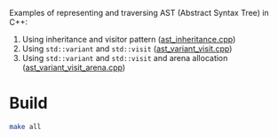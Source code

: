 Examples of representing and traversing AST (Abstract Syntax Tree) in C++:

1. Using inheritance and visitor pattern ([ast_inheritance.cpp](ast_inheritance.cpp))
2. Using `std::variant` and `std::visit` ([ast_variant_visit.cpp](ast_variant_visit.cpp))
3. Using `std::variant` and `std::visit` and arena allocation ([ast_variant_visit_arena.cpp](ast_variant_visit_arena.cpp)) 

# Build

```bash
make all
```
